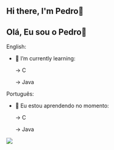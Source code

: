 ## Hi there, I'm Pedro👋
## Olá, Eu sou o Pedro👋



English:

- 🌱 I’m currently learning:

  -> C
  
  -> Java
  

Português:

- 🌱 Eu estou aprendendo no momento:
  
  -> C
  
  -> Java


<picture>
  <source
    srcset="https://github-readme-stats.vercel.app/api?username=PedroBarap&show_icons=true&theme=dark"
    media="(prefers-color-scheme: dark)"
  />
  <source
    srcset="https://github-readme-stats.vercel.app/api?username=PedroBarao&show_icons=true"
    media="(prefers-color-scheme: light), (prefers-color-scheme: blue)"
  />
  <img src="https://github-readme-stats.vercel.app/api?username=PedroBarao&show_icons=true" />
</picture>

